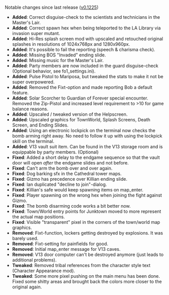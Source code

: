Notable changes since last release ([v0.1225](https://github.com/rotators/Fo1in2/releases/tag/v0.1225))
- **Added**: Correct disguise-check to the scientists and technicians in the Master's Lair.
- **Added**: Correct spawn hex when being teleported to the LA Library via invasion super mutant.
- **Added**: Hi-Res splash screen mod with upscaled and retouched original splashes in resolutions of 1024x768px and 1280x960px.
- **Added**: It's possible to fail the reporting (speech & charisma check).
- **Added**: Missing BOS "Invaded" ending slide.
- **Added**: Missing music for the Master's Lair.
- **Added**: Party members are now included in the guard disguise-check (Optional behavior, see fo1_settings.ini).
- **Added**: Pulse Pistol to Mariposa, but tweaked the stats to make it not be super overpowered.
- **Added**: Removed the Fixt-option and made reporting Bob a default feature.
- **Added**: Solar Scorcher to Guardian of Forever special encounter. Removed the Zip-Pistol and increased level requirement to >10 for game balance reasons.
- **Added**: Upscaled / tweaked version of the Helpscreen.
- **Added**: Upscaled graphics for TownWorld, Splash Screens, Death Screen, and Ending Slides.
- **Added**: Using an electronic lockpick on the terminal now checks the bomb arming right away. No need to follow it up with using the lockpick skill on the terminal.
- **Added**: V13 vault suit item. Can be found in the V13 storage room and is equippable by party members. (Optional)
- **Fixed**: Added a short delay to the endgame sequence so that the vault door will open *after* the endgame slides and not before.
- **Fixed**: Can't arm the bomb over and over again.
- **Fixed**: Dog barking sfx in the Cathedral tower maps.
- **Fixed**: Gizmo has precedence over Killian ending slide.
- **Fixed**: Ian duplicated "decline to join"-dialog.
- **Fixed**: Killian's safe would keep spawning items on map_enter.
- **Fixed**: Player spawning on the wrong hex when joining the fight against Gizmo.
- **Fixed**: The bomb disarming code works a bit better now.
- **Fixed**: Town/World entry points for Junktown moved to more represent the actual map positions.
- **Fixed**: Visible "transparent" pixel in the corners of the town/world map graphics.
- **Removed**: Fixt-function, lockers getting destroyed by explosions. It was barely used.
- **Removed**: Fixt-setting for painfields for good.
- **Removed**: Initial map_enter message for V13 caves.
- **Removed**: V13 door computer can't be destroyed anymore (just leads to additional problems).
- **Tweaked**: Removed tribal references from the character style text (Character Appearance mod).
- **Tweaked**: Some more pixel pushing on the main menu has been done. Fixed some shitty areas and brought back the colors more closer to the original again.
